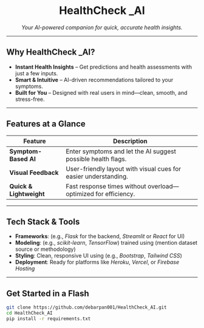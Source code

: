 <h1 align="center">HealthCheck _AI</h1>
<p align="center"><em>Your AI-powered companion for quick, accurate health insights.</em></p>

---

##  Why HealthCheck _AI?

-  **Instant Health Insights** – Get predictions and health assessments with just a few inputs.
-  **Smart & Intuitive** – AI-driven recommendations tailored to your symptoms.
-  **Built for You** – Designed with real users in mind—clean, smooth, and stress-free.

---

##  Features at a Glance

|  Feature             |  Description                                             |
|------------------------|-------------------------------------------------------------|
| **Symptom-Based AI**   | Enter symptoms and let the AI suggest possible health flags. |
| **Visual Feedback**    | User-friendly layout with visual cues for easier understanding. |
| **Quick & Lightweight**| Fast response times without overload—optimized for efficiency. |

---

##  Tech Stack & Tools

- **Frameworks**: (e.g., *Flask* for the backend, *Streamlit* or *React* for UI)
- **Modeling**: (e.g., *scikit-learn*, *TensorFlow*) trained using (mention dataset source or methodology)
- **Styling**: Clean, responsive UI using (e.g., *Bootstrap*, *Tailwind CSS*)
- **Deployment**: Ready for platforms like *Heroku*, *Vercel*, or *Firebase Hosting*

---

##  Get Started in a Flash

```bash
git clone https://github.com/debarpan001/HealthCheck_AI.git
cd HealthCheck_AI
pip install -r requirements.txt
